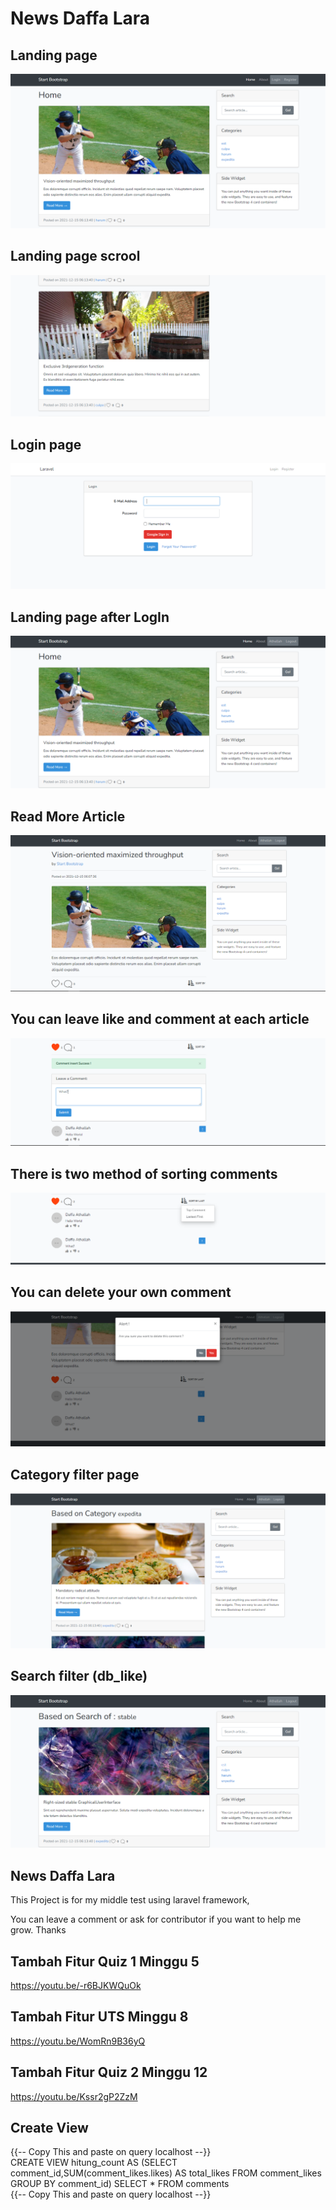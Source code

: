 # News Daffa Lara

## Landing page
<img src="/images_read/1.png" title="Screenshot dari HP 1"/>

## Landing page scrool
<img src="/images_read/2.png" title="Screenshot dari HP 2"/>

## Login page
<img src="/images_read/3.png" title="Screenshot dari HP 3"/>

## Landing page after LogIn
<img src="/images_read/4.png" title="Screenshot dari HP 4"/>

## Read More Article
<img src="/images_read/5.png" title="Screenshot dari HP 5"/>

## You can leave like and comment at each article
<img src="/images_read/6.png" title="Screenshot dari HP 6"/>

## There is two method of sorting comments
<img src="/images_read/7.png" title="Screenshot dari HP 7"/>

## You can delete your own comment
<img src="/images_read/8.png" title="Screenshot dari HP 8"/>

## Category filter page
<img src="/images_read/9.png" title="Screenshot dari HP 9"/>

## Search filter (db_like)
<img src="/images_read/10.png" title="Screenshot dari HP 10"/>

## News Daffa Lara

This Project is for my middle test using laravel framework,

You can leave a comment or ask for contributor if you want to help me grow. Thanks 

## Tambah Fitur Quiz 1 Minggu 5
https://youtu.be/-r6BJKWQuOk
## Tambah Fitur UTS Minggu 8
https://youtu.be/WomRn9B36yQ
## Tambah Fitur Quiz 2 Minggu 12
https://youtu.be/Kssr2gP2ZzM
## Create View
{{-- Copy This and paste on query localhost --}}<br>
CREATE VIEW hitung_count AS (SELECT comment_id,SUM(comment_likes.likes) AS total_likes FROM comment_likes
GROUP BY comment_id)
SELECT * FROM comments<br>
{{-- Copy This and paste on query localhost --}}